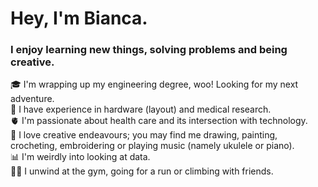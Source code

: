 # Hey, I'm Bianca. 

### I enjoy learning new things, solving problems and being creative. 

🎓 I'm wrapping up my engineering degree, woo! Looking for my next adventure. </br>
💼 I have experience in hardware (layout) and medical research. </br>
🫀 I'm passionate about health care and its intersection with technology. </br>
🎨 I love creative endeavours; you may find me drawing, painting, crocheting, embroidering or playing music (namely ukulele or piano). </br>
📊 I'm weirdly into looking at data. </br>
🏋️‍♀️ I unwind at the gym, going for a run or climbing with friends. 



<!--
**biancah-1/biancah-1** is a ✨ _special_ ✨ repository because its `README.md` (this file) appears on your GitHub profile.

Here are some ideas to get you started:

- 🔭 I’m currently working on ...
- 🌱 I’m currently learning ...
- 👯 I’m looking to collaborate on ...
- 🤔 I’m looking for help with ...
- 💬 Ask me about ...
- 📫 How to reach me: ...
- 😄 Pronouns: ...
- ⚡ Fun fact: ...
-->

